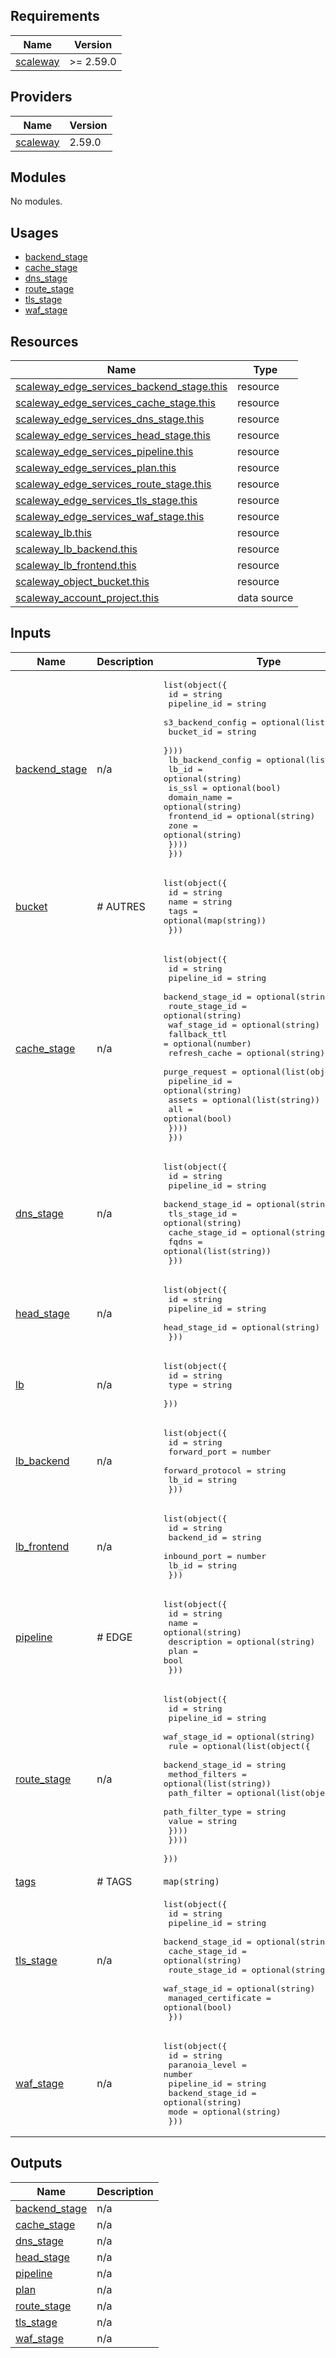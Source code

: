 ## Requirements

| Name | Version |
|------|---------|
| <a name="requirement_scaleway"></a> [scaleway](#requirement\_scaleway) | >= 2.59.0 |

## Providers

| Name | Version |
|------|---------|
| <a name="provider_scaleway"></a> [scaleway](#provider\_scaleway) | 2.59.0 |

## Modules

No modules.

## Usages

- [backend_stage](examples/backend_stage/main.tf)
- [cache_stage](examples/cache_stage/main.tf)
- [dns_stage](examples/dns_stage/main.tf)
- [route_stage](examples/route_stage/main.tf)
- [tls_stage](examples/tls_stage/main.tf)
- [waf_stage](examples/waf_stage/main.tf)

## Resources

| Name | Type |
|------|------|
| [scaleway_edge_services_backend_stage.this](https://registry.terraform.io/providers/scaleway/scaleway/latest/docs/resources/edge_services_backend_stage) | resource |
| [scaleway_edge_services_cache_stage.this](https://registry.terraform.io/providers/scaleway/scaleway/latest/docs/resources/edge_services_cache_stage) | resource |
| [scaleway_edge_services_dns_stage.this](https://registry.terraform.io/providers/scaleway/scaleway/latest/docs/resources/edge_services_dns_stage) | resource |
| [scaleway_edge_services_head_stage.this](https://registry.terraform.io/providers/scaleway/scaleway/latest/docs/resources/edge_services_head_stage) | resource |
| [scaleway_edge_services_pipeline.this](https://registry.terraform.io/providers/scaleway/scaleway/latest/docs/resources/edge_services_pipeline) | resource |
| [scaleway_edge_services_plan.this](https://registry.terraform.io/providers/scaleway/scaleway/latest/docs/resources/edge_services_plan) | resource |
| [scaleway_edge_services_route_stage.this](https://registry.terraform.io/providers/scaleway/scaleway/latest/docs/resources/edge_services_route_stage) | resource |
| [scaleway_edge_services_tls_stage.this](https://registry.terraform.io/providers/scaleway/scaleway/latest/docs/resources/edge_services_tls_stage) | resource |
| [scaleway_edge_services_waf_stage.this](https://registry.terraform.io/providers/scaleway/scaleway/latest/docs/resources/edge_services_waf_stage) | resource |
| [scaleway_lb.this](https://registry.terraform.io/providers/scaleway/scaleway/latest/docs/resources/lb) | resource |
| [scaleway_lb_backend.this](https://registry.terraform.io/providers/scaleway/scaleway/latest/docs/resources/lb_backend) | resource |
| [scaleway_lb_frontend.this](https://registry.terraform.io/providers/scaleway/scaleway/latest/docs/resources/lb_frontend) | resource |
| [scaleway_object_bucket.this](https://registry.terraform.io/providers/scaleway/scaleway/latest/docs/resources/object_bucket) | resource |
| [scaleway_account_project.this](https://registry.terraform.io/providers/scaleway/scaleway/latest/docs/data-sources/account_project) | data source |

## Inputs

| Name | Description | Type | Default | Required |
|------|-------------|------|---------|:--------:|
| <a name="input_backend_stage"></a> [backend\_stage](#input\_backend\_stage) | n/a | <pre>list(object({<br/>    id            = string<br/>    pipeline_id   = string<br/>    s3_backend_config = optional(list(object({<br/>      bucket_id = string<br/>    })))<br/>    lb_backend_config = optional(list(object({<br/>      lb_id       = optional(string)<br/>      is_ssl      = optional(bool)<br/>      domain_name = optional(string)<br/>      frontend_id = optional(string)<br/>      zone        = optional(string)<br/>    })))<br/>  }))</pre> | `[]` | no |
| <a name="input_bucket"></a> [bucket](#input\_bucket) | # AUTRES | <pre>list(object({<br/>    id   = string<br/>    name = string<br/>    tags = optional(map(string))<br/>  }))</pre> | n/a | yes |
| <a name="input_cache_stage"></a> [cache\_stage](#input\_cache\_stage) | n/a | <pre>list(object({<br/>    id               = string<br/>    pipeline_id      = string<br/>    backend_stage_id = optional(string)<br/>    route_stage_id   = optional(string)<br/>    waf_stage_id     = optional(string)<br/>    fallback_ttl     = optional(number)<br/>    refresh_cache    = optional(string)<br/>    purge_request = optional(list(object({<br/>      pipeline_id = optional(string)<br/>      assets      = optional(list(string))<br/>      all         = optional(bool)<br/>    })))<br/>  }))</pre> | `[]` | no |
| <a name="input_dns_stage"></a> [dns\_stage](#input\_dns\_stage) | n/a | <pre>list(object({<br/>    id               = string<br/>    pipeline_id      = string<br/>    backend_stage_id = optional(string)<br/>    tls_stage_id     = optional(string)<br/>    cache_stage_id   = optional(string)<br/>    fqdns            = optional(list(string))<br/>  }))</pre> | `[]` | no |
| <a name="input_head_stage"></a> [head\_stage](#input\_head\_stage) | n/a | <pre>list(object({<br/>    id            = string<br/>    pipeline_id   = string<br/>    head_stage_id = optional(string)<br/>  }))</pre> | `[]` | no |
| <a name="input_lb"></a> [lb](#input\_lb) | n/a | <pre>list(object({<br/>    id   = string<br/>    type = string<br/>  }))</pre> | `[]` | no |
| <a name="input_lb_backend"></a> [lb\_backend](#input\_lb\_backend) | n/a | <pre>list(object({<br/>    id               = string<br/>    forward_port     = number<br/>    forward_protocol = string<br/>    lb_id            = string<br/>  }))</pre> | `[]` | no |
| <a name="input_lb_frontend"></a> [lb\_frontend](#input\_lb\_frontend) | n/a | <pre>list(object({<br/>    id           = string<br/>    backend_id   = string<br/>    inbound_port = number<br/>    lb_id        = string<br/>  }))</pre> | `[]` | no |
| <a name="input_pipeline"></a> [pipeline](#input\_pipeline) | # EDGE | <pre>list(object({<br/>    id          = string<br/>    name        = optional(string)<br/>    description = optional(string)<br/>    plan        = bool<br/>  }))</pre> | `[]` | no |
| <a name="input_route_stage"></a> [route\_stage](#input\_route\_stage) | n/a | <pre>list(object({<br/>    id           = string<br/>    pipeline_id  = string<br/>    waf_stage_id = optional(string)<br/>    rule = optional(list(object({<br/>      backend_stage_id = string<br/>      method_filters = optional(list(string))<br/>      path_filter = optional(list(object({<br/>        path_filter_type = string<br/>        value            = string<br/>      })))<br/>    })))<br/>  }))</pre> | `[]` | no |
| <a name="input_tags"></a> [tags](#input\_tags) | # TAGS | `map(string)` | `{}` | no |
| <a name="input_tls_stage"></a> [tls\_stage](#input\_tls\_stage) | n/a | <pre>list(object({<br/>    id                  = string<br/>    pipeline_id         = string<br/>    backend_stage_id    = optional(string)<br/>    cache_stage_id      = optional(string)<br/>    route_stage_id      = optional(string)<br/>    waf_stage_id        = optional(string)<br/>    managed_certificate = optional(bool)<br/>  }))</pre> | `[]` | no |
| <a name="input_waf_stage"></a> [waf\_stage](#input\_waf\_stage) | n/a | <pre>list(object({<br/>    id               = string<br/>    paranoia_level   = number<br/>    pipeline_id      = string<br/>    backend_stage_id = optional(string)<br/>    mode             = optional(string)<br/>  }))</pre> | `[]` | no |

## Outputs

| Name | Description |
|------|-------------|
| <a name="output_backend_stage"></a> [backend\_stage](#output\_backend\_stage) | n/a |
| <a name="output_cache_stage"></a> [cache\_stage](#output\_cache\_stage) | n/a |
| <a name="output_dns_stage"></a> [dns\_stage](#output\_dns\_stage) | n/a |
| <a name="output_head_stage"></a> [head\_stage](#output\_head\_stage) | n/a |
| <a name="output_pipeline"></a> [pipeline](#output\_pipeline) | n/a |
| <a name="output_plan"></a> [plan](#output\_plan) | n/a |
| <a name="output_route_stage"></a> [route\_stage](#output\_route\_stage) | n/a |
| <a name="output_tls_stage"></a> [tls\_stage](#output\_tls\_stage) | n/a |
| <a name="output_waf_stage"></a> [waf\_stage](#output\_waf\_stage) | n/a |
